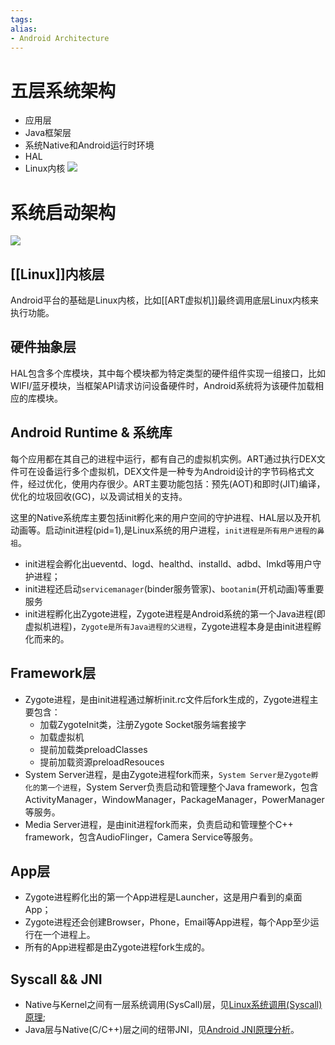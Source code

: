 ```yaml
---
tags: 
alias:
- Android Architecture
---
```

# 五层系统架构
- 应用层
- Java框架层
- 系统Native和Android运行时环境
- HAL
- Linux内核
![](https://gd-hbimg.huaban.com/1f7368a68bdac5245a0c8f7dea8e9f7f271617de18cb2-6PCoob)
# 系统启动架构
![](https://gd-hbimg.huaban.com/15332c539c3d7ad40e7ab6647eaab3a64913a04f3350d-7WRvyT)

## [[Linux]]内核层
Android平台的基础是Linux内核，比如[[ART虚拟机]]最终调用底层Linux内核来执行功能。
## 硬件抽象层
HAL包含多个库模块，其中每个模块都为特定类型的硬件组件实现一组接口，比如WIFI/蓝牙模块，当框架API请求访问设备硬件时，Android系统将为该硬件加载相应的库模块。
## Android Runtime & 系统库
每个应用都在其自己的进程中运行，都有自己的虚拟机实例。ART通过执行DEX文件可在设备运行多个虚拟机，DEX文件是一种专为Android设计的字节码格式文件，经过优化，使用内存很少。ART主要功能包括：预先(AOT)和即时(JIT)编译，优化的垃圾回收(GC)，以及调试相关的支持。

这里的Native系统库主要包括init孵化来的用户空间的守护进程、HAL层以及开机动画等。启动init进程(pid=1),是Linux系统的用户进程，`init进程是所有用户进程的鼻祖`。

-   init进程会孵化出ueventd、logd、healthd、installd、adbd、lmkd等用户守护进程；
-   init进程还启动`servicemanager`(binder服务管家)、`bootanim`(开机动画)等重要服务
-   init进程孵化出Zygote进程，Zygote进程是Android系统的第一个Java进程(即虚拟机进程)，`Zygote是所有Java进程的父进程`，Zygote进程本身是由init进程孵化而来的。
## Framework层
-   Zygote进程，是由init进程通过解析init.rc文件后fork生成的，Zygote进程主要包含：
    -   加载ZygoteInit类，注册Zygote Socket服务端套接字
    -   加载虚拟机
    -   提前加载类preloadClasses
    -   提前加载资源preloadResouces
-   System Server进程，是由Zygote进程fork而来，`System Server是Zygote孵化的第一个进程`，System Server负责启动和管理整个Java framework，包含ActivityManager，WindowManager，PackageManager，PowerManager等服务。
-   Media Server进程，是由init进程fork而来，负责启动和管理整个C++ framework，包含AudioFlinger，Camera Service等服务。
## App层
-   Zygote进程孵化出的第一个App进程是Launcher，这是用户看到的桌面App；
-   Zygote进程还会创建Browser，Phone，Email等App进程，每个App至少运行在一个进程上。
-   所有的App进程都是由Zygote进程fork生成的。
## Syscall && JNI
-   Native与Kernel之间有一层系统调用(SysCall)层，见[Linux系统调用(Syscall)原理](http://gityuan.com/2016/05/21/syscall/);
-   Java层与Native(C/C++)层之间的纽带JNI，见[Android JNI原理分析](http://gityuan.com/2016/05/28/android-jni/)。

